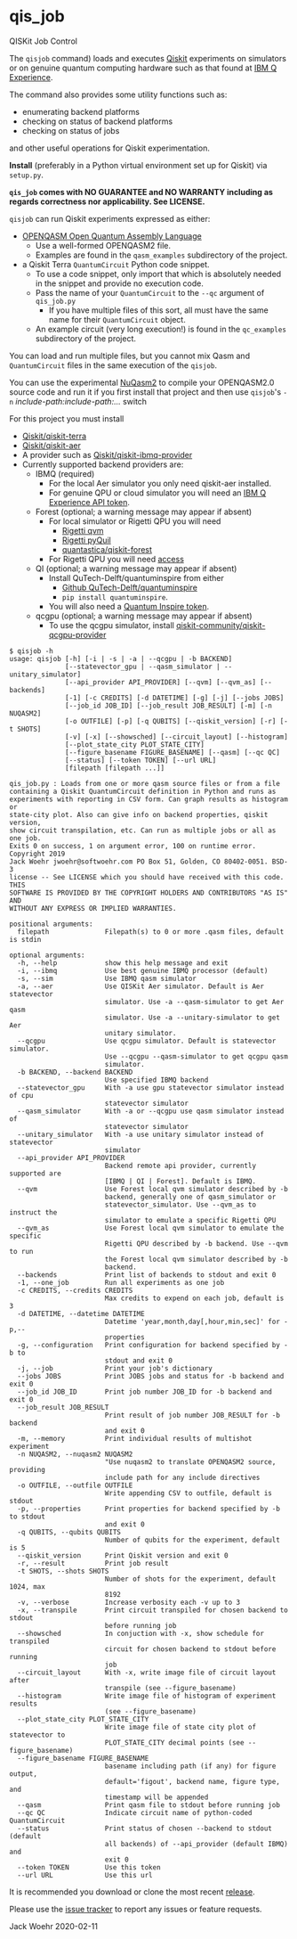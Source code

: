 # qis_job
QISKit Job Control

The `qisjob` command) loads and executes [Qiskit](https://qiskit.org) experiments on simulators or on genuine quantum computing hardware such as that found at [IBM Q Experience](https://quantum-computing.ibm.com).

The command also provides some utility functions such as:

* enumerating backend platforms
* checking on status of backend platforms
* checking on status of jobs

and other useful operations for Qiskit experimentation.

**Install** (preferably in a Python virtual environment set up for Qiskit) via `setup.py`.

**`qis_job` comes with NO GUARANTEE and NO WARRANTY including as regards correctness nor applicability. See LICENSE.**

`qisjob` can run Qiskit experiments expressed as either:
* [OPENQASM Open Quantum Assembly Language](https://arxiv.org/abs/1707.03429)
  * Use a well-formed OPENQASM2 file.
  * Examples are found in the `qasm_examples` subdirectory of the project.
* a Qiskit Terra `QuantumCircuit` Python code snippet.
  * To use a code snippet, only import that which is absolutely needed in the snippet and provide no execution code.
  * Pass the name of your `QuantumCircuit` to the `--qc` argument of `qis_job.py`
    * If you have multiple files of this sort, all must have the same name for their `QuantumCircuit` object.
  * An example circuit (very long execution!) is found in the `qc_examples` subdirectory of the project.
  
You can load and run multiple files, but you cannot mix Qasm and `QuantumCircuit` files in the same execution of the `qisjob`.

You can use the experimental [NuQasm2](https://github.com/jwoehr/nuqasm2) to compile your OPENQASM2.0 source code and run it if you first install that project and then use `qisjob`'s `-n` _include-path:include-path:..._ switch

For this project you must install
* [Qiskit/qiskit-terra](https://github.com/Qiskit/qiskit-terra)
* [Qiskit/qiskit-aer](https://github.com/Qiskit/qiskit-aer)
* A provider such as [Qiskit/qiskit-ibmq-provider](https://github.com/Qiskit/qiskit-ibmq-provider)
* Currently supported backend providers are:
  * IBMQ (required)
    * For the local Aer simulator you only need qiskit-aer installed.
    * For genuine QPU or cloud simulator you will need an [IBM Q Experience API token](https://quantum-computing.ibm.com/account).
  * Forest (optional; a warning message may appear if absent)
    * For local simulator or Rigetti QPU you will need
      * [Rigetti qvm](https://github.com/rigetti/qvm)
      * [Rigetti pyQuil](https://github.com/rigetti/pyquil)
      * [quantastica/qiskit-forest](https://github.com/quantastica/qiskit-forest)
    * For Rigetti QPU you will need [access](https://qcs.rigetti.com/request-access)
  * QI  (optional; a warning message may appear if absent)
    * Install QuTech-Delft/quantuminspire from either
      * [Github QuTech-Delft/quantuminspire](https://github.com/QuTech-Delft/quantuminspire)
      * `pip install quantuminspire`.
    * You will also need a [Quantum Inspire token](https://www.quantum-inspire.com/account).
  * qcgpu (optional; a warning message may appear if absent)
    * To use the qcgpu simulator, install [qiskit-community/qiskit-qcgpu-provider](https://github.com/qiskit-community/qiskit-qcgpu-provider)


```
$ qisjob -h
usage: qisjob [-h] [-i | -s | -a | --qcgpu | -b BACKEND]
              [--statevector_gpu | --qasm_simulator | --unitary_simulator]
              [--api_provider API_PROVIDER] [--qvm] [--qvm_as] [--backends]
              [-1] [-c CREDITS] [-d DATETIME] [-g] [-j] [--jobs JOBS]
              [--job_id JOB_ID] [--job_result JOB_RESULT] [-m] [-n NUQASM2]
              [-o OUTFILE] [-p] [-q QUBITS] [--qiskit_version] [-r] [-t SHOTS]
              [-v] [-x] [--showsched] [--circuit_layout] [--histogram]
              [--plot_state_city PLOT_STATE_CITY]
              [--figure_basename FIGURE_BASENAME] [--qasm] [--qc QC]
              [--status] [--token TOKEN] [--url URL]
              [filepath [filepath ...]]

qis_job.py : Loads from one or more qasm source files or from a file
containing a Qiskit QuantumCircuit definition in Python and runs as
experiments with reporting in CSV form. Can graph results as histogram or
state-city plot. Also can give info on backend properties, qiskit version,
show circuit transpilation, etc. Can run as multiple jobs or all as one job.
Exits 0 on success, 1 on argument error, 100 on runtime error. Copyright 2019
Jack Woehr jwoehr@softwoehr.com PO Box 51, Golden, CO 80402-0051. BSD-3
license -- See LICENSE which you should have received with this code. THIS
SOFTWARE IS PROVIDED BY THE COPYRIGHT HOLDERS AND CONTRIBUTORS "AS IS" AND
WITHOUT ANY EXPRESS OR IMPLIED WARRANTIES.

positional arguments:
  filepath              Filepath(s) to 0 or more .qasm files, default is stdin

optional arguments:
  -h, --help            show this help message and exit
  -i, --ibmq            Use best genuine IBMQ processor (default)
  -s, --sim             Use IBMQ qasm simulator
  -a, --aer             Use QISKit Aer simulator. Default is Aer statevector
                        simulator. Use -a --qasm-simulator to get Aer qasm
                        simulator. Use -a --unitary-simulator to get Aer
                        unitary simulator.
  --qcgpu               Use qcgpu simulator. Default is statevector simulator.
                        Use --qcgpu --qasm-simulator to get qcgpu qasm
                        simulator.
  -b BACKEND, --backend BACKEND
                        Use specified IBMQ backend
  --statevector_gpu     With -a use gpu statevector simulator instead of cpu
                        statevector simulator
  --qasm_simulator      With -a or --qcgpu use qasm simulator instead of
                        statevector simulator
  --unitary_simulator   With -a use unitary simulator instead of statevector
                        simulator
  --api_provider API_PROVIDER
                        Backend remote api provider, currently supported are
                        [IBMQ | QI | Forest]. Default is IBMQ.
  --qvm                 Use Forest local qvm simulator described by -b
                        backend, generally one of qasm_simulator or
                        statevector_simulator. Use --qvm_as to instruct the
                        simulator to emulate a specific Rigetti QPU
  --qvm_as              Use Forest local qvm simulator to emulate the specific
                        Rigetti QPU described by -b backend. Use --qvm to run
                        the Forest local qvm simulator described by -b
                        backend.
  --backends            Print list of backends to stdout and exit 0
  -1, --one_job         Run all experiments as one job
  -c CREDITS, --credits CREDITS
                        Max credits to expend on each job, default is 3
  -d DATETIME, --datetime DATETIME
                        Datetime 'year,month,day[,hour,min,sec]' for -p,--
                        properties
  -g, --configuration   Print configuration for backend specified by -b to
                        stdout and exit 0
  -j, --job             Print your job's dictionary
  --jobs JOBS           Print JOBS jobs and status for -b backend and exit 0
  --job_id JOB_ID       Print job number JOB_ID for -b backend and exit 0
  --job_result JOB_RESULT
                        Print result of job number JOB_RESULT for -b backend
                        and exit 0
  -m, --memory          Print individual results of multishot experiment
  -n NUQASM2, --nuqasm2 NUQASM2
                        "Use nuqasm2 to translate OPENQASM2 source, providing
                        include path for any include directives
  -o OUTFILE, --outfile OUTFILE
                        Write appending CSV to outfile, default is stdout
  -p, --properties      Print properties for backend specified by -b to stdout
                        and exit 0
  -q QUBITS, --qubits QUBITS
                        Number of qubits for the experiment, default is 5
  --qiskit_version      Print Qiskit version and exit 0
  -r, --result          Print job result
  -t SHOTS, --shots SHOTS
                        Number of shots for the experiment, default 1024, max
                        8192
  -v, --verbose         Increase verbosity each -v up to 3
  -x, --transpile       Print circuit transpiled for chosen backend to stdout
                        before running job
  --showsched           In conjuction with -x, show schedule for transpiled
                        circuit for chosen backend to stdout before running
                        job
  --circuit_layout      With -x, write image file of circuit layout after
                        transpile (see --figure_basename)
  --histogram           Write image file of histogram of experiment results
                        (see --figure_basename)
  --plot_state_city PLOT_STATE_CITY
                        Write image file of state city plot of statevector to
                        PLOT_STATE_CITY decimal points (see --figure_basename)
  --figure_basename FIGURE_BASENAME
                        basename including path (if any) for figure output,
                        default='figout', backend name, figure type, and
                        timestamp will be appended
  --qasm                Print qasm file to stdout before running job
  --qc QC               Indicate circuit name of python-coded QuantumCircuit
  --status              Print status of chosen --backend to stdout (default
                        all backends) of --api_provider (default IBMQ) and
                        exit 0
  --token TOKEN         Use this token
  --url URL             Use this url
```

It is recommended you download or clone the most recent [release](https://github.com/jwoehr/qis_job/releases).

Please use the [issue tracker](https://github.com/jwoehr/qis_job/issues) to report any issues or feature requests.

Jack Woehr 2020-02-11
